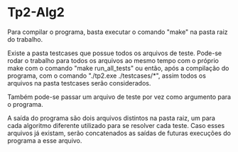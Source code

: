 # Tp2-Alg2

<p>Para compilar o programa, basta executar o comando "make" na pasta raiz do trabalho.</p>
<p>Existe a pasta testcases que possue todos os arquivos de teste. Pode-se rodar o trabalho para todos os arquivos
ao mesmo tempo com o próprio make com o comando "make run_all_tests" ou então, após a compilação do programa,
com o comando "./tp2.exe ./testcases/*", assim todos os arquivos na pasta testcases serão considerados.</p>
<p>Também pode-se passar um arquivo de teste por vez como argumento para o programa.</p>
<p>A saída do programa são dois arquivos distintos na pasta raiz, um para cada algoritmo diferente utilizado para se resolver cada
teste. Caso esses arquivos já existam, serão concatenados as saídas de futuras execuções do programa a esse arquivo.</p>
